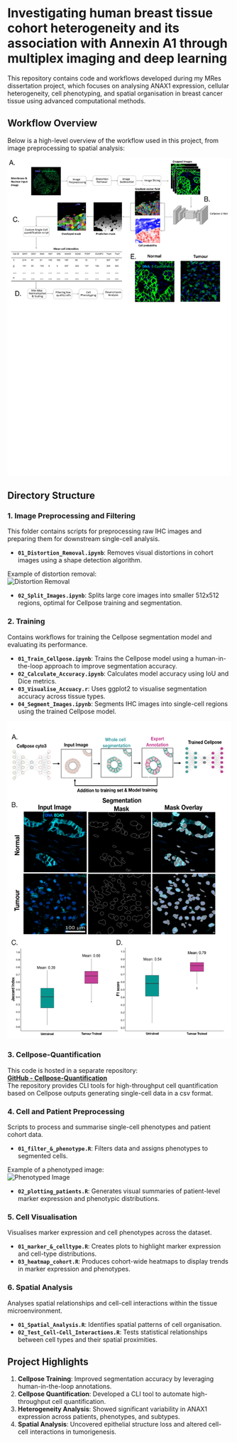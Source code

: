 # Investigating human breast tissue cohort heterogeneity and its association with Annexin A1 through multiplex imaging and deep learning

This repository contains code and workflows developed during my MRes dissertation project, which focuses on analysing ANAX1 expression, cellular heterogeneity, cell phenotyping, and spatial organisation in breast cancer tissue using advanced computational methods.  
## Workflow Overview  

Below is a high-level overview of the workflow used in this project, from image preprocessing to spatial analysis:  

![Workflow](images/workflow.png)  

## Directory Structure  

### 1. Image Preprocessing and Filtering  
This folder contains scripts for preprocessing raw IHC images and preparing them for downstream single-cell analysis.  

- **`01_Distortion_Removal.ipynb`**: Removes visual distortions in cohort images using a shape detection algorithm. 

Example of distortion removal:  
  ![Distortion Removal](images/distortion_removal.png)   

- **`02_Split_Images.ipynb`**: Splits large core images into smaller 512x512 regions, optimal for Cellpose training and segmentation.  

### 2. Training  
Contains workflows for training the Cellpose segmentation model and evaluating its performance.  

- **`01_Train_Cellpose.ipynb`**: Trains the Cellpose model using a human-in-the-loop approach to improve segmentation accuracy.  
- **`02_Calculate_Accuracy.ipynb`**: Calculates model accuracy using IoU and Dice metrics.  
- **`03_Visualise_Accuacy.r`**: Uses ggplot2 to visualise segmentation accuracy across tissue types.  
- **`04_Segment_Images.ipynb`**: Segments IHC images into single-cell regions using the trained Cellpose model.  

![Phenotyped Image](images/training.png)  

### 3. Cellpose-Quantification  
This code is hosted in a separate repository:  
[**GitHub - Cellpose-Quantification**](https://github.com/milesbailey121/cellpose-quantification)  
The repository provides CLI tools for high-throughput cell quantification based on Cellpose outputs generating single-cell data in a csv format.  

### 4. Cell and Patient Preprocessing  
Scripts to process and summarise single-cell phenotypes and patient cohort data.  

- **`01_filter_&_phenotype.R`**: Filters data and assigns phenotypes to segmented cells.  

 Example of a phenotyped image:  
  ![Phenotyped Image](images/phenotyped_image.png)  

- **`02_plotting_patients.R`**: Generates visual summaries of patient-level marker expression and phenotypic distributions.  

### 5. Cell Visualisation  
Visualises marker expression and cell phenotypes across the dataset.  

- **`01_marker_&_celltype.R`**: Creates plots to highlight marker expression and cell-type distributions.  
- **`03_heatmap_cohort.R`**: Produces cohort-wide heatmaps to display trends in marker expression and phenotypes.  

### 6. Spatial Analysis  
Analyses spatial relationships and cell-cell interactions within the tissue microenvironment.  

- **`01_Spatial_Analysis.R`**: Identifies spatial patterns of cell organisation.  
- **`02_Test_Cell-Cell_Interactions.R`**: Tests statistical relationships between cell types and their spatial proximities.  

## Project Highlights  
1. **Cellpose Training**: Improved segmentation accuracy by leveraging human-in-the-loop annotations.  
2. **Cellpose Quantification**: Developed a CLI tool to automate high-throughput cell quantification.  
3. **Heterogeneity Analysis**: Showed significant variability in ANAX1 expression across patients, phenotypes, and subtypes.  
4. **Spatial Analysis**: Uncovered epithelial structure loss and altered cell-cell interactions in tumorigenesis.  
